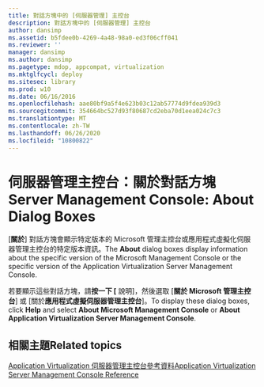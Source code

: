 ```yaml
---
title: 對話方塊中的 [伺服器管理] 主控台
description: 對話方塊中的 [伺服器管理] 主控台
author: dansimp
ms.assetid: b5fdee0b-4269-4a48-98a0-ed3f06cff041
ms.reviewer: ''
manager: dansimp
ms.author: dansimp
ms.pagetype: mdop, appcompat, virtualization
ms.mktglfcycl: deploy
ms.sitesec: library
ms.prod: w10
ms.date: 06/16/2016
ms.openlocfilehash: aae80bf9a5f4e623b03c12ab57774d9fdea939d3
ms.sourcegitcommit: 354664bc527d93f80687cd2eba70d1eea024c7c3
ms.translationtype: MT
ms.contentlocale: zh-TW
ms.lasthandoff: 06/26/2020
ms.locfileid: "10800822"
---
```

# <span data-ttu-id="8cc08-103">伺服器管理主控台：關於對話方塊</span><span class="sxs-lookup"><span data-stu-id="8cc08-103">Server Management Console: About Dialog Boxes</span></span>


<span data-ttu-id="8cc08-104">[**關於**] 對話方塊會顯示特定版本的 Microsoft 管理主控台或應用程式虛擬化伺服器管理主控台的特定版本資訊。</span><span class="sxs-lookup"><span data-stu-id="8cc08-104">The **About** dialog boxes display information about the specific version of the Microsoft Management Console or the specific version of the Application Virtualization Server Management Console.</span></span>

<span data-ttu-id="8cc08-105">若要顯示這些對話方塊，請**按一下 [** 說明]，然後選取 [**關於 Microsoft 管理主控台**] 或 [關於**應用程式虛擬伺服器管理主控台**]。</span><span class="sxs-lookup"><span data-stu-id="8cc08-105">To display these dialog boxes, click **Help** and select **About Microsoft Management Console** or **About Application Virtualization Server Management Console**.</span></span>

## <span data-ttu-id="8cc08-106">相關主題</span><span class="sxs-lookup"><span data-stu-id="8cc08-106">Related topics</span></span>


[<span data-ttu-id="8cc08-107">Application Virtualization 伺服器管理主控台參考資料</span><span class="sxs-lookup"><span data-stu-id="8cc08-107">Application Virtualization Server Management Console Reference</span></span>](application-virtualization-server-management-console-reference.md)

 

 





